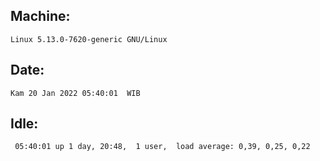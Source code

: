 ## Machine:
```
Linux 5.13.0-7620-generic GNU/Linux
```
## Date:
```
Kam 20 Jan 2022 05:40:01  WIB
```
## Idle:
```
 05:40:01 up 1 day, 20:48,  1 user,  load average: 0,39, 0,25, 0,22
```
